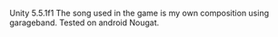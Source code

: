 Unity 5.5.1f1
The song used in the game is my own composition using garageband.
Tested on android Nougat.
